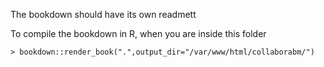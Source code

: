 The bookdown should have its own readmett

To compile the bookdown in R, when you are inside this folder 

```{r}
> bookdown::render_book(".",output_dir="/var/www/html/collaborabm/")
```

